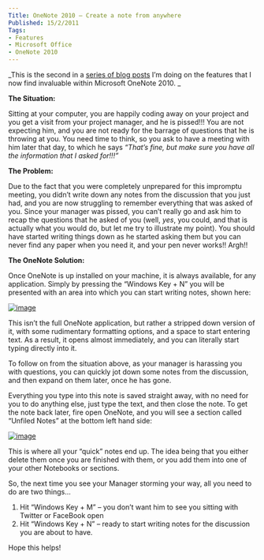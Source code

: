 ```yaml
---
Title: OneNote 2010 – Create a note from anywhere
Published: 15/2/2011
Tags:
- Features
- Microsoft Office
- OneNote 2010
---
```


_This is the second in a [series of blog posts](http://www.gep13.co.uk/blog/reasons-to-love-onenote-2010-series) I’m doing on the features that I now find invaluable within Microsoft OneNote 2010. _

**The Situation:**

Sitting at your computer, you are happily coding away on your project and you get a visit from your project manager, and he is pissed!!! You are not expecting him, and you are not ready for the barrage of questions that he is throwing at you. You need time to think, so you ask to have a meeting with him later that day, to which he says _“That’s fine, but make sure you have all the information that I asked for!!!”_

**The Problem:**

Due to the fact that you were completely unprepared for this impromptu meeting, you didn’t write down any notes from the discussion that you just had, and you are now struggling to remember everything that was asked of you. Since your manager was pissed, you can’t really go and ask him to recap the questions that he asked of you (well, _yes_, you could, and that is actually what you would do, but let me try to illustrate my point). You should have started writing things down as he started asking them but you can never find any paper when you need it, and your pen never works!! Argh!!

**The OneNote Solution:**

Once OneNote is up installed on your machine, it is always available, for any application. Simply by pressing the “Windows Key + N” you will be presented with an area into which you can start writing notes, shown here:

[![image](http://www.gep13.co.uk/blog/wp-content/uploads/2011/02/image_thumb3.png)](http://www.gep13.co.uk/blog/wp-content/uploads/2011/02/image3.png)

This isn’t the full OneNote application, but rather a stripped down version of it, with some rudimentary formatting options, and a space to start entering text. As a result, it opens almost immediately, and you can literally start typing directly into it.

To follow on from the situation above, as your manager is harassing you with questions, you can quickly jot down some notes from the discussion, and then expand on them later, once he has gone.

Everything you type into this note is saved straight away, with no need for you to do anything else, just type the text, and then close the note. To get the note back later, fire open OneNote, and you will see a section called “Unfiled Notes” at the bottom left hand side:

[![image](http://www.gep13.co.uk/blog/wp-content/uploads/2011/02/image_thumb4.png)](http://www.gep13.co.uk/blog/wp-content/uploads/2011/02/image4.png)

This is where all your “quick” notes end up. The idea being that you either delete them once you are finished with them, or you add them into one of your other Notebooks or sections.

So, the next time you see your Manager storming your way, all you need to do are two things...
  
1. Hit “Windows Key + M” – you don’t want him to see you sitting with Twitter or FaceBook open
1. Hit “Windows Key + N” – ready to start writing notes for the discussion you are about to have.

Hope this helps!

